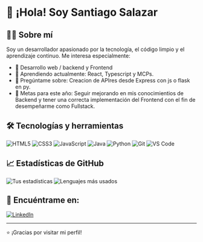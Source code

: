 # 👋 ¡Hola! Soy Santiago Salazar

## 🧑‍💻 Sobre mí
Soy un desarrollador apasionado por la tecnología, el código limpio y el aprendizaje continuo. Me interesa especialmente:

- 🔧 Desarrollo web / backend y Frontend
- 🌱 Aprendiendo actualmente: React, Typescript y MCPs.
- 💬 Pregúntame sobre: Creacion de APIres desde Express con js o flask en py.
- 🎯 Metas para este año: Seguir mejorando en mis conocimientios de Backend y tener una correcta implementación del Frontend con el fin de desempeñarme como Fullstack.

## 🛠️ Tecnologías y herramientas
![HTML5](https://img.shields.io/badge/-HTML5-E34F26?style=flat&logo=html5&logoColor=white)
![CSS3](https://img.shields.io/badge/-CSS3-1572B6?style=flat&logo=css3)
![JavaScript](https://img.shields.io/badge/-JavaScript-F7DF1E?style=flat&logo=javascript&logoColor=black)
![Java](https://img.shields.io/badge/-Java-007396?style=flat&logo=java)
![Python](https://img.shields.io/badge/-Python-3776AB?style=flat&logo=python)
![Git](https://img.shields.io/badge/-Git-F05032?style=flat&logo=git)
![VS Code](https://img.shields.io/badge/-VS%20Code-007ACC?style=flat&logo=visual-studio-code)

## 📈 Estadísticas de GitHub

![Tus estadísticas](https://github-readme-stats.vercel.app/api?username=Santiagx2001&show_icons=true&theme=radical)
![Lenguajes más usados](https://github-readme-stats.vercel.app/api/top-langs/?username=Santiagx2001&layout=compact&theme=radical)

## 🔗 Encuéntrame en:
[![LinkedIn](https://img.shields.io/badge/-LinkedIn-blue?style=flat&logo=linkedin)](https://www.linkedin.com/in/santiago-salazar-becerra-568561360/)
<!--[![Portfolio](https://img.shields.io/badge/-Portafolio-000?style=flat&logo=github)](https://tu-portafolio.com)-->

---

⭐ ¡Gracias por visitar mi perfil!

